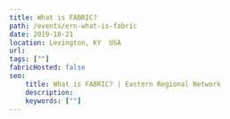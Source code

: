 ```yaml
---
title: What is FABRIC?
path: /events/ern-what-is-fabric
date: 2019-10-21
location: Lexington, KY  USA
url: 
tags: [""]
fabricHosted: false
seo:
    title: What is FABRIC? | Eastern Regional Network
    description: 
    keywords: [""]
---
```


